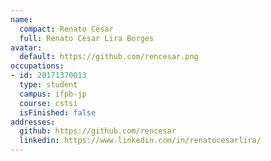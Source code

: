 ```yaml
---
name:
  compact: Renato César
  full: Renato César Lira Borges
avatar:
  default: https://github.com/rencesar.png
occupations:
- id: 20171370013
  type: student
  campus: ifpb-jp
  course: cstsi
  isFinished: false
addresses:
  github: https://github.com/rencesar
  linkedin: https://www.linkedin.com/in/renatocesarlira/
---
```

